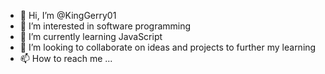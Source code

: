 - 👋 Hi, I’m @KingGerry01
- 👀 I’m interested in software programming
- 🌱 I’m currently learning JavaScript
- 💞️ I’m looking to collaborate on ideas and projects to further my learning
- 📫 How to reach me ...

<!---
KingGerry01/KingGerry01 is a ✨ special ✨ repository because its `README.md` (this file) appears on your GitHub profile.
You can click the Preview link to take a look at your changes.
--->
